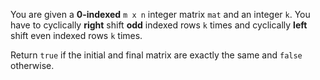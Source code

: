 You are given a **0-indexed** `m x n` integer matrix `mat` and an integer `k`. You have to cyclically **right** shift **odd** indexed rows `k` times and cyclically **left** shift even indexed rows `k` times.

Return `true` if the initial and final matrix are exactly the same and `false` otherwise.